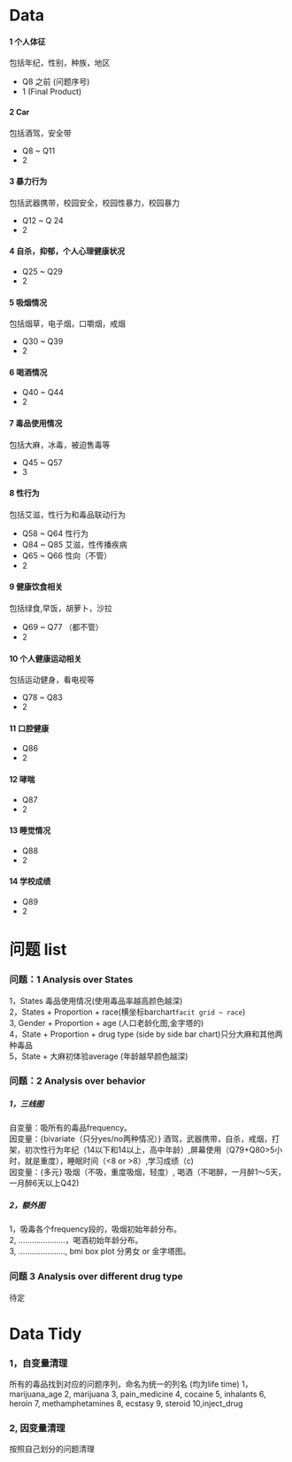 Data
================

#### 1 个人体征

包括年纪，性别，种族，地区

-   Q8 之前 (问题序号)  
-   1 (Final Product)

#### 2 Car

包括酒驾，安全带

-   Q8 \~ Q11  
-   2

#### 3 暴力行为

包括武器携带，校园安全，校园性暴力，校园暴力

-   Q12 \~ Q 24  
-   2

#### 4 自杀，抑郁，个人心理健康状况

-   Q25 \~ Q29  
-   2

#### 5 吸烟情况

包括烟草，电子烟，口嚼烟，戒烟

-   Q30 \~ Q39  
-   2

#### 6 喝酒情况

-   Q40 \~ Q44  
-   2

#### 7 毒品使用情况

包括大麻，冰毒，被迫售毒等

-   Q45 \~ Q57  
-   3

#### 8 性行为

包括艾滋，性行为和毒品联动行为

-   Q58 \~ Q64 性行为  
-   Q84 \~ Q85 艾滋，性传播疾病  
-   Q65 \~ Q66 性向（不管）
-   2

#### 9 健康饮食相关

包括绿食,早饭，胡萝卜，沙拉

-   Q69 \~ Q77 （都不管）
-   2

#### 10 个人健康运动相关

包括运动健身，看电视等

-   Q78 \~ Q83  
-   2

#### 11 口腔健康

-   Q86  
-   2

#### 12 哮喘

-   Q87  
-   2

#### 13 睡觉情况

-   Q88  
-   2

#### 14 学校成绩

-   Q89  
-   2

# 问题 list

### 问题：1 Analysis over States

1，States 毒品使用情况(使用毒品率越高颜色越深)  
2，States + Proportion + race(横坐标barchart`facit grid ~ race`)  
3, Gender + Proportion + age (人口老龄化图,金字塔的)  
4，State + Proportion + drug type (side by side bar
chart)只分大麻和其他两种毒品  
5，State + 大麻初体验average (年龄越早颜色越深)

### 问题：2 Analysis over behavior

##### 1，三线图

自变量：吸所有的毒品frequency。  
因变量：{bivariate（只分yes/no两种情况）}
酒驾，武器携带，自杀，戒烟，打架，初次性行为年纪（14以下和14以上，高中年龄）,屏幕使用（Q79+Q80&gt;5小时，就是重度），睡眠时间（&lt;8
or &gt;8）,学习成绩（<c or >c)  
因变量：{多元} 吸烟（不吸，重度吸烟，轻度）,
喝酒（不喝醉，一月醉1～5天，一月醉6天以上Q42)

##### 2，额外图

1，吸毒各个frequency段的，吸烟初始年龄分布。  
2, …………………，喝酒初始年龄分布。  
3, …………………, bmi box plot 分男女 or 金字塔图。

### 问题 3 Analysis over different drug type

待定

# Data Tidy

### 1，自变量清理

所有的毒品找到对应的问题序列，命名为统一的列名 (均为life time)
1，marijuana\_age 2, marijuana 3, pain\_medicine 4, cocaine 5, inhalants
6, heroin 7, methamphetamines 8, ecstasy 9, steroid 10,inject\_drug

### 2, 因变量清理

按照自己划分的问题清理
